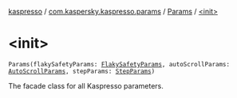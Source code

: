 [kaspresso](../../index.md) / [com.kaspersky.kaspresso.params](../index.md) / [Params](index.md) / [&lt;init&gt;](./-init-.md)

# &lt;init&gt;

`Params(flakySafetyParams: `[`FlakySafetyParams`](../-flaky-safety-params/index.md)`, autoScrollParams: `[`AutoScrollParams`](../-auto-scroll-params/index.md)`, stepParams: `[`StepParams`](../-step-params/index.md)`)`

The facade class for all Kaspresso parameters.

